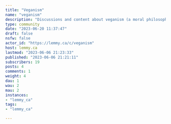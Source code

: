 ```yaml
---
title: "Veganism" 
name: "veganism"
description: "Discussions and content about veganism (a moral philosophy opposed to animal cruelty and exploitation) and its practical application."
type: community
date: "2023-06-20 11:37:47"
draft: false
nsfw: false
actor_id: "https://lemmy.ca/c/veganism"
host: lemmy.ca
lastmod: "2023-06-06 21:23:33"
published: "2023-06-06 21:21:11"
subscribers: 19
posts: 4
comments: 1
weight: 4
dau: 1
wau: 2
mau: 2
instances:
- "lemmy_ca"
tags: 
- "lemmy_ca"

---
```

